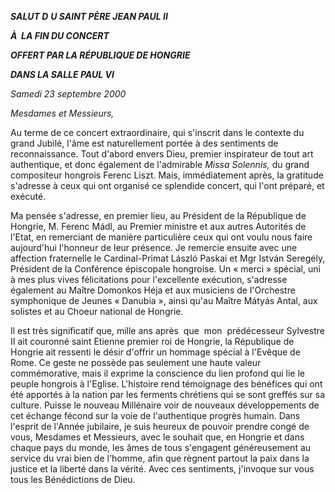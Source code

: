 ***SALUT D*** ***U SAINT PÈRE JEAN PAUL II***

***À  LA FIN DU CONCERT***

***OFFERT PAR LA RÉPUBLIQUE DE HONGRIE***

***DANS LA SALLE PAUL VI***

*Samedi 23 septembre 2000*

*Mesdames et Messieurs,*

Au terme de ce concert extraordinaire, qui s'inscrit dans le contexte du grand Jubilé, l'âme est naturellement portée à des sentiments de reconnaissance. Tout d'abord envers Dieu, premier inspirateur de tout art authentique, et donc également de l'admirable *Missa Solennis,* du grand compositeur hongrois Ferenc Liszt. Mais, immédiatement après, la gratitude s'adresse à ceux qui ont organisé ce splendide concert, qui l'ont préparé, et exécuté.

Ma pensée s'adresse, en premier lieu, au Président de la République de Hongrie, M. Ferenc Mádl, au Premier ministre et aux autres Autorités de l'Etat, en remerciant de manière particulière ceux qui ont voulu nous faire aujourd'hui l'honneur de leur présence. Je remercie ensuite avec une affection fraternelle le Cardinal-Primat László Paskai et Mgr István Seregély, Président de la Conférence épiscopale hongroise. Un « merci » spécial, uni à mes plus vives félicitations pour l'excellente exécution, s'adresse également au Maître Domonkos Héja et aux musiciens de l'Orchestre symphonique de Jeunes « Danubia », ainsi qu'au Maître Mátyás Antal, aux solistes et au Choeur national de Hongrie.

Il est très significatif que, mille ans après  que  mon  prédécesseur Sylvestre II ait couronné saint Etienne premier roi de Hongrie, la République de Hongrie ait ressenti le désir d'offrir un hommage spécial à l'Evêque de Rome. Ce geste ne possède pas seulement une haute valeur commémorative, mais il exprime la conscience du lien profond qui lie le peuple hongrois à l'Eglise. L'histoire rend témoignage des bénéfices qui ont été apportés à la nation par les ferments chrétiens qui se sont greffés sur sa culture. Puisse le nouveau Millénaire voir de nouveaux développements de cet échange fécond sur la voie de l'authentique progrès humain. Dans l'esprit de l'Année jubilaire, je suis heureux de pouvoir prendre congé de vous, Mesdames et Messieurs, avec le souhait que, en Hongrie et dans chaque pays du monde, les âmes de tous s'engagent généreusement au service du vrai bien de l'homme, afin que règnent partout la paix dans la justice et la liberté dans la vérité. Avec ces sentiments, j'invoque sur vous tous les Bénédictions de Dieu.